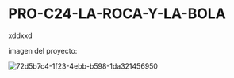 # PRO-C24-LA-ROCA-Y-LA-BOLA
xddxxd

imagen del proyecto:

![72d5b7c4-1f23-4ebb-b598-1da321456950](https://user-images.githubusercontent.com/86745430/215374514-f27c0b6a-2bc3-40f2-a63b-382984015105.gif)
